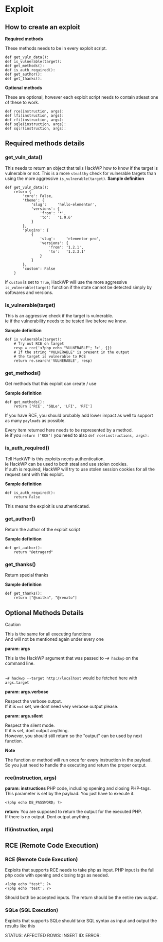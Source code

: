 # Exploit
## How to create an exploit

**Required methods**

These methods needs to be in every exploit script.
```
def get_vuln_data():
def is_vulnerable(target):
def get_methods():
def is_auth_required():
def get_author():
def get_thanks():
```

**Optional methods**

These are optional, however each exploit script needs to contain atleast one of these to work.
```
def rce(instruction, args):
def lfi(instruction, args):
def rfi(instruction, args):
def sqle(instruction, args):
def sqlr(instruction, args):
```

## Required methods details

### get_vuln_data()
This needs to return an object that tells HackWP how to know if the target is vulnerable or not. This is a more `stealthy` check for vulnerable targets than using the more aggressive `is_vulnerable(target)`.
**Sample definition**
```
def get_vuln_data():
    return {
        'core': False,
        'theme': {
            'slug':     'hello-elementor',
            'versions': {
                'from': '*',
                'to':   '1.9.6'
            }
        },
        'plugins': {
            {
                'slug':     'elementor-pro',
                'versions': {
                    'from': '1.2.1',
                    'to':   '1.2.3.1'
                }
            }
        },
        'custom': False
    }
```
If `custom` is set to `True`, HackWP will use the more aggressive `is_vulnerable(target)` function if the state cannot be detected simply by softwares and versions.

### is_vulnerable(target)
This is an aggressive check if the target is vulnerable.<br />
ie if the vulnerability needs to be tested live before we know.

**Sample definition**
```
def is_vulnerable(target):
    # Try out RCE on target
    resp = rce('<?php echo "VULNERABLE"; ?>', {})
    # If the string "VULNERABLE" is present in the output
    # the target is vulnerable to RCE
    return re.search('VULNERABLE', resp)
```

### get_methods()
Get methods that this exploit can create / use

**Sample definition**
```
def get_methods():
    return ['RCE', 'SQLe', 'LFI', 'RFI']
```
If you have RCE, you should probably add lower impact as well to support as many `payloads` as possible.<br />

Every item returned here needs to be represented by a method.<br />
ie if you `return ['RCE']` you need to also `def rce(instructions, args):`

### is_auth_required()
Tell HackWP is this exploits needs authentication.<br />
ie HackWP can be used to both steal and use stolen cookies.<br />
If auth is required, HackWP will try to use stolen session cookies for all the request sent with this exploit.

**Sample definition**
```
def is_auth_required():
    return False
```
This means the exploit is unauthenticated.

### get_author()
Return the author of the exploit script

**Sample definition**
```
def get_author():
    return "@etragard"
```

### get_thanks()
Return special thanks

**Sample definition**
```
def get_thanks():
    return ["@smitka", "@renato"]
```


## Optional Methods Details

>[!CAUTION]
>This is the same for all executing functions<br />
>And will not be mentioned again under every one

**param: args**

This is the HackWP argument that was passed to `~# hackwp` on the command line.<br /><br />

`~# hackwp --target http://localhost` would be fetched here with `args.target`

**param: args.verbose**

Respect the verbose output.<br />
If it is `not` set, we dont need very verbose output please.

**param: args.silent**

Respect the silent mode.<br />
If it is set, dont output anything.<br />
However, you should still return so the "output" can be used by next function.

**Note**

The function or method will run once for every instruction in the payload.<br />
So you just need to handle the executing and return the proper output.

### rce(instruction, args)

**param: instructions**
PHP code, including opening and closing PHP-tags.<br />
This parameter is set by the payload. You just have to execute it.
```
<?php echo DB_PASSWORD; ?>
```

**return:**
You are supposed to return the output for the executed PHP.<br />
If there is no output. Dont output anything.

### lfi(instruction, args)


## RCE (Remote Code Execution)





### RCE (Remote Code Execution)
Exploits that supports RCE needs to take php as input.
PHP input is the full php code with opening and closing tags as needed.

```
<?php echo "test"; ?>
<?php echo 'test'; ?>
```

Should both be accepted inputs.
The return should be the entire raw output.

### SQLe (SQL Execution)
Exploits that supports SQLe should take SQL syntax as input and output the results like this

STATUS: <bool>
AFFECTED ROWS: <int>
INSERT ID: <int>
ERROR: <string>
